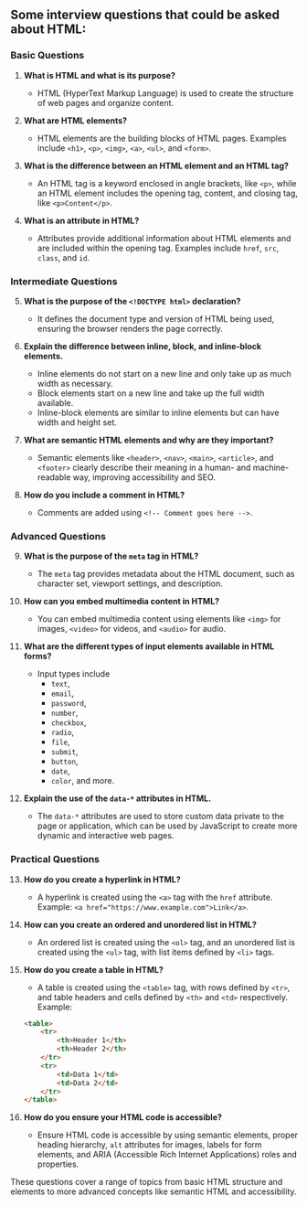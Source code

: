 ## Some interview questions that could be asked about HTML:

### Basic Questions
1. **What is HTML and what is its purpose?**
   - HTML (HyperText Markup Language) is used to create the structure of web pages and organize content.

2. **What are HTML elements?**
   - HTML elements are the building blocks of HTML pages. Examples include `<h1>`, `<p>`, `<img>`, `<a>`, `<ul>`, and `<form>`.

3. **What is the difference between an HTML element and an HTML tag?**
   - An HTML tag is a keyword enclosed in angle brackets, like `<p>`, while an HTML element includes the opening tag, content, and closing tag, like `<p>Content</p>`.

4. **What is an attribute in HTML?**
   - Attributes provide additional information about HTML elements and are included within the opening tag. Examples include `href`, `src`, `class`, and `id`.

### Intermediate Questions
5. **What is the purpose of the `<!DOCTYPE html>` declaration?**
   - It defines the document type and version of HTML being used, ensuring the browser renders the page correctly.

6. **Explain the difference between inline, block, and inline-block elements.**
   - Inline elements do not start on a new line and only take up as much width as necessary. 
   - Block elements start on a new line and take up the full width available. 
   - Inline-block elements are similar to inline elements but can have width and height set.

7. **What are semantic HTML elements and why are they important?**
   - Semantic elements like `<header>`, `<nav>`, `<main>`, `<article>`, and `<footer>` clearly describe their meaning in a human- and machine-readable way, improving accessibility and SEO.

8. **How do you include a comment in HTML?**
   - Comments are added using `<!-- Comment goes here -->`.

### Advanced Questions
9. **What is the purpose of the `meta` tag in HTML?**
   - The `meta` tag provides metadata about the HTML document, such as character set, viewport settings, and description.

10. **How can you embed multimedia content in HTML?**
    - You can embed multimedia content using elements like `<img>` for images, `<video>` for videos, and `<audio>` for audio.

11. **What are the different types of input elements available in HTML forms?**
    - Input types include 
        - `text`,
        - `email`,
        - `password`,
        - `number`,
        - `checkbox`,
        - `radio`,
        - `file`,
        - `submit`,
        - `button`,
        - `date`,
        - `color`, and more.

12. **Explain the use of the `data-*` attributes in HTML.**
    - The `data-*` attributes are used to store custom data private to the page or application, which can be used by JavaScript to create more dynamic and interactive web pages.

### Practical Questions
13. **How do you create a hyperlink in HTML?**
    - A hyperlink is created using the `<a>` tag with the `href` attribute. Example: `<a href="https://www.example.com">Link</a>`.

14. **How can you create an ordered and unordered list in HTML?**
    - An ordered list is created using the `<ol>` tag, and an unordered list is created using the `<ul>` tag, with list items defined by `<li>` tags.

15. **How do you create a table in HTML?**
    - A table is created using the `<table>` tag, with rows defined by `<tr>`, and table headers and cells defined by `<th>` and `<td>` respectively. Example:
    ```html
    <table>
        <tr>
            <th>Header 1</th>
            <th>Header 2</th>
        </tr>
        <tr>
            <td>Data 1</td>
            <td>Data 2</td>
        </tr>
    </table>
    ```

16. **How do you ensure your HTML code is accessible?**
    - Ensure HTML code is accessible by using semantic elements, proper heading hierarchy, `alt` attributes for images, labels for form elements, and ARIA (Accessible Rich Internet Applications) roles and properties.

These questions cover a range of topics from basic HTML structure and elements to more advanced concepts like semantic HTML and accessibility.